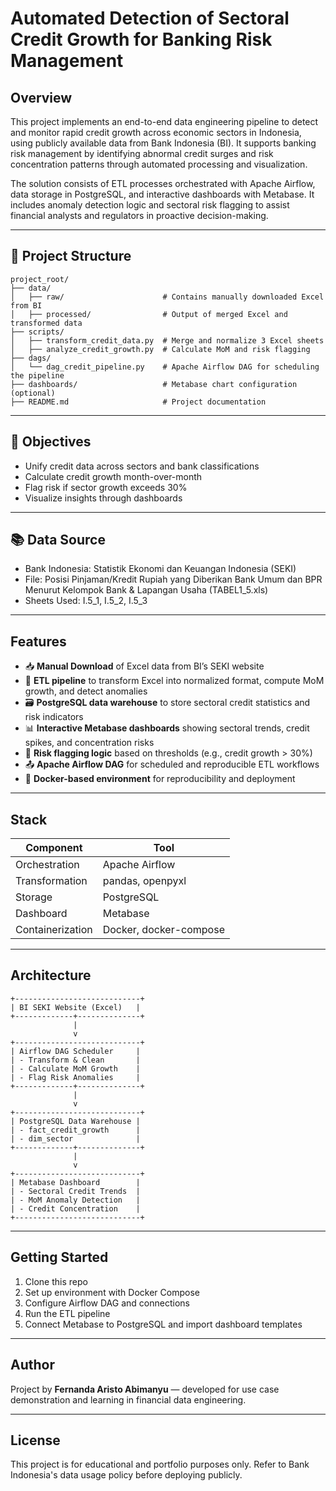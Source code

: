 
# Automated Detection of Sectoral Credit Growth for Banking Risk Management

## Overview
This project implements an end-to-end data engineering pipeline to detect and monitor rapid credit growth across economic sectors in Indonesia, using publicly available data from Bank Indonesia (BI). It supports banking risk management by identifying abnormal credit surges and risk concentration patterns through automated processing and visualization.

The solution consists of ETL processes orchestrated with Apache Airflow, data storage in PostgreSQL, and interactive dashboards with Metabase. It includes anomaly detection logic and sectoral risk flagging to assist financial analysts and regulators in proactive decision-making.

---

## 📁 Project Structure
```
project_root/
├── data/
│   ├── raw/                      # Contains manually downloaded Excel from BI
│   ├── processed/                # Output of merged Excel and transformed data
├── scripts/
│   ├── transform_credit_data.py  # Merge and normalize 3 Excel sheets
│   ├── analyze_credit_growth.py  # Calculate MoM and risk flagging
├── dags/
│   └── dag_credit_pipeline.py    # Apache Airflow DAG for scheduling the pipeline
├── dashboards/                   # Metabase chart configuration (optional)
├── README.md                     # Project documentation
```

---

## 🎯 Objectives
- Unify credit data across sectors and bank classifications
- Calculate credit growth month-over-month
- Flag risk if sector growth exceeds 30%
- Visualize insights through dashboards

---

## 📚 Data Source
- Bank Indonesia: Statistik Ekonomi dan Keuangan Indonesia (SEKI)
- File: Posisi Pinjaman/Kredit Rupiah yang Diberikan Bank Umum dan BPR Menurut Kelompok Bank & Lapangan Usaha (TABEL1_5.xls)
- Sheets Used: I.5_1, I.5_2, I.5_3

---

## Features
- 📥 **Manual Download** of Excel data from BI’s SEKI website
- 🧾 **ETL pipeline** to transform Excel into normalized format, compute MoM growth, and detect anomalies
- 🗃️ **PostgreSQL data warehouse** to store sectoral credit statistics and risk indicators
- 📊 **Interactive Metabase dashboards** showing sectoral trends, credit spikes, and concentration risks
- 🧠 **Risk flagging logic** based on thresholds (e.g., credit growth > 30%)
- 📤 **Apache Airflow DAG** for scheduled and reproducible ETL workflows
- 🐳 **Docker-based environment** for reproducibility and deployment

---

## Stack
| Component         | Tool                        |
|-------------------|-----------------------------|
| Orchestration     | Apache Airflow              |
| Transformation    | pandas, openpyxl            |
| Storage           | PostgreSQL                  |
| Dashboard         | Metabase                    |
| Containerization  | Docker, docker-compose      |

---

## Architecture
```
+----------------------------+
| BI SEKI Website (Excel)   |
+-------------+--------------+
              |
              v
+----------------------------+
| Airflow DAG Scheduler     |
| - Transform & Clean       |
| - Calculate MoM Growth    |
| - Flag Risk Anomalies     |
+-------------+--------------+
              |
              v
+----------------------------+
| PostgreSQL Data Warehouse |
| - fact_credit_growth      |
| - dim_sector              |
+-------------+--------------+
              |
              v
+----------------------------+
| Metabase Dashboard        |
| - Sectoral Credit Trends  |
| - MoM Anomaly Detection   |
| - Credit Concentration    |
+----------------------------+
```

---

## Getting Started
1. Clone this repo
2. Set up environment with Docker Compose
3. Configure Airflow DAG and connections
4. Run the ETL pipeline
5. Connect Metabase to PostgreSQL and import dashboard templates

---

## Author
Project by **Fernanda Aristo Abimanyu** — developed for use case demonstration and learning in financial data engineering.

---

## License
This project is for educational and portfolio purposes only. Refer to Bank Indonesia's data usage policy before deploying publicly.
